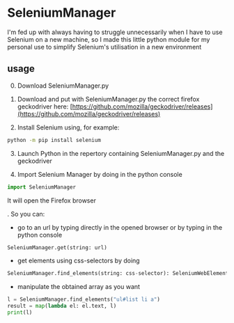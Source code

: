 # SeleniumManager
I'm fed up with always having to struggle unnecessarily when I have to use Selenium on a new machine, so I made this little python module for my personal use to simplify Selenium's utilisation in a new environment

## usage

0) Download SeleniumManager.py

1) Download and put with SeleniumManager.py the correct firefox geckodriver here: [https://github.com/mozilla/geckodriver/releases](https://github.com/mozilla/geckodriver/releases)

2) Install Selenium using, for example:
```bash
python -m pip install selenium
```

3) Launch Python in the repertory containing SeleniumManager.py and the geckodriver

4) Import Selenium Manager by doing in the python console
```python
import SeleniumManager
```
It will open the Firefox browser

. So you can:
- go to an url by typing directly in the opened browser or by typing in the python console
```python
SeleniumManager.get(string: url)
```

- get elements using css-selectors by doing
```python
SeleniumManager.find_elements(string: css-selector): SeleniumWebElement[]
```

- manipulate the obtained array as you want
```python
l = SeleniumManager.find_elements("ul#list li a")
result = map(lambda el: el.text, l)
print(l)
```
